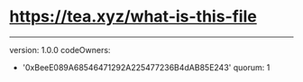 # https://tea.xyz/what-is-this-file
---
version: 1.0.0
codeOwners:
  - '0xBeeE089A68546471292A225477236B4dAB85E243'
quorum: 1
